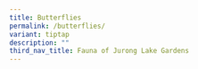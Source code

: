 ```yaml
---
title: Butterflies
permalink: /butterflies/
variant: tiptap
description: ""
third_nav_title: Fauna of Jurong Lake Gardens
---
```

